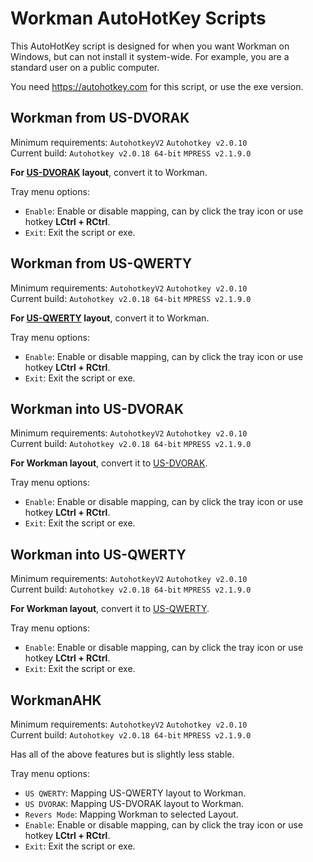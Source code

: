 ﻿# Workman AutoHotKey Scripts

This AutoHotKey script is designed for when you want Workman on Windows, but can not install it system-wide. For example, you are a standard user on a public computer.

You need https://autohotkey.com for this script, or use the exe version.

## Workman from US-DVORAK

Minimum requirements: `AutohotkeyV2` `Autohotkey v2.0.10`  
Current build: `Autohotkey v2.0.18 64-bit` `MPRESS v2.1.9.0`

**For [US-DVORAK](https://kbdlayout.info/kbddv) layout**, convert it to Workman.

Tray menu options:

- `Enable`: Enable or disable mapping, can by click the tray icon or use hotkey **LCtrl + RCtrl**.
- `Exit`: Exit the script or exe.

## Workman from US-QWERTY

Minimum requirements: `AutohotkeyV2` `Autohotkey v2.0.10`  
Current build: `Autohotkey v2.0.18 64-bit` `MPRESS v2.1.9.0`

**For [US-QWERTY](https://kbdlayout.info/kbdus) layout**, convert it to Workman.

Tray menu options:

- `Enable`: Enable or disable mapping, can by click the tray icon or use hotkey **LCtrl + RCtrl**.
- `Exit`: Exit the script or exe.

## Workman into US-DVORAK

Minimum requirements: `AutohotkeyV2` `Autohotkey v2.0.10`  
Current build: `Autohotkey v2.0.18 64-bit` `MPRESS v2.1.9.0`

**For Workman layout**, convert it to [US-DVORAK](https://kbdlayout.info/kbddv).

Tray menu options:

- `Enable`: Enable or disable mapping, can by click the tray icon or use hotkey **LCtrl + RCtrl**.
- `Exit`: Exit the script or exe.

## Workman into US-QWERTY

Minimum requirements: `AutohotkeyV2` `Autohotkey v2.0.10`  
Current build: `Autohotkey v2.0.18 64-bit` `MPRESS v2.1.9.0`

**For Workman layout**, convert it to [US-QWERTY](https://kbdlayout.info/kbdus).

Tray menu options:

- `Enable`: Enable or disable mapping, can by click the tray icon or use hotkey **LCtrl + RCtrl**.
- `Exit`: Exit the script or exe.

## WorkmanAHK

Minimum requirements: `AutohotkeyV2` `Autohotkey v2.0.10`  
Current build: `Autohotkey v2.0.18 64-bit` `MPRESS v2.1.9.0`

Has all of the above features but is slightly less stable.

Tray menu options:

- `US QWERTY`: Mapping US-QWERTY layout to Workman.
- `US DVORAK`: Mapping US-DVORAK layout to Workman.
- `Revers Mode`: Mapping Workman to selected Layout.
- `Enable`: Enable or disable mapping, can by click the tray icon or use hotkey **LCtrl + RCtrl**.
- `Exit`: Exit the script or exe.
